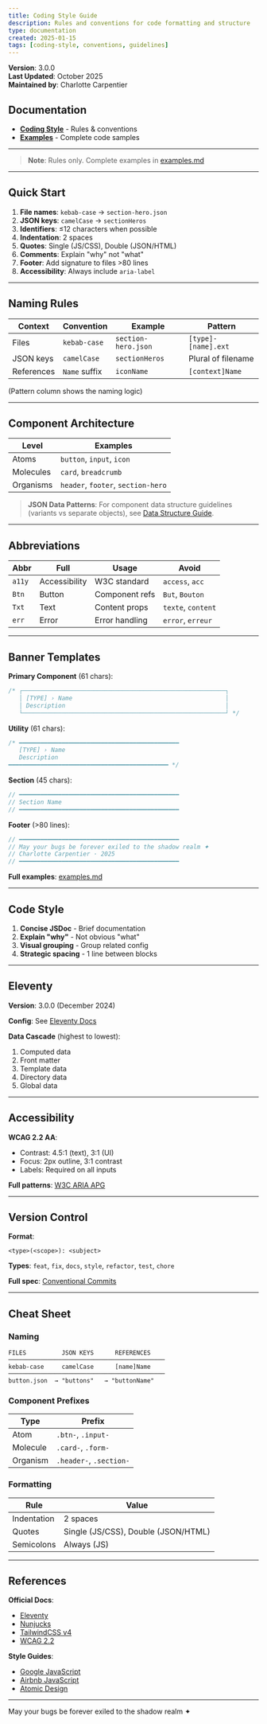 ```yaml
---
title: Coding Style Guide
description: Rules and conventions for code formatting and structure
type: documentation
created: 2025-01-15
tags: [coding-style, conventions, guidelines]
---
```


**Version**: 3.0.0  
**Last Updated**: October 2025  
**Maintained by**: Charlotte Carpentier

## Documentation

- **[Coding Style](./coding-style.md)** - Rules & conventions
- **[Examples](./examples.md)** - Complete code samples

---

> **Note**: Rules only. Complete examples in [examples.md](./examples.md)

---

## Quick Start

1. **File names**: `kebab-case` → `section-hero.json`
2. **JSON keys**: `camelCase` → `sectionHeros`
3. **Identifiers**: ≤12 characters when possible
4. **Indentation**: 2 spaces
5. **Quotes**: Single (JS/CSS), Double (JSON/HTML)
6. **Comments**: Explain "why" not "what"
7. **Footer**: Add signature to files >80 lines
8. **Accessibility**: Always include `aria-label`

---

## Naming Rules

| Context | Convention | Example | Pattern |
|---------|-----------|---------|---------|
| Files | `kebab-case` | `section-hero.json` | `[type]-[name].ext` |
| JSON keys | `camelCase` | `sectionHeros` | Plural of filename |
| References | `Name` suffix | `iconName` | `[context]Name` |

(Pattern column shows the naming logic)

---

## Component Architecture

| Level | Examples |
|-------|----------|
| Atoms | `button`, `input`, `icon` |
| Molecules | `card`, `breadcrumb` |
| Organisms | `header`, `footer`, `section-hero` |

> **JSON Data Patterns**: For component data structure guidelines (variants vs separate objects), see [Data Structure Guide](./data-structure.md).

---

## Abbreviations

| Abbr | Full | Usage | Avoid |
|------|------|-------|----------|
| `a11y` | Accessibility | W3C standard | `access`, `acc` |
| `Btn` | Button | Component refs | `But`, `Bouton` |
| `Txt` | Text | Content props | `texte`, `content` |
| `err` | Error | Error handling | `error`, `erreur` |

---

## Banner Templates

**Primary Component** (61 chars):

```javascript
/* ┌─────────────────────────────────────────────────────────┐
   │ [TYPE] › Name                                           │
   │ Description                                             │
   └─────────────────────────────────────────────────────────┘ */
```

**Utility** (61 chars):

```javascript
/* ━━━━━━━━━━━━━━━━━━━━━━━━━━━━━━━━━━━━━━━━━━━━━
   [TYPE] › Name
   Description
━━━━━━━━━━━━━━━━━━━━━━━━━━━━━━━━━━━━━━━━━━━━━ */
```

**Section** (45 chars):

```javascript
// ━━━━━━━━━━━━━━━━━━━━━━━━━━━━━━━━━━━━━━━━━━━━━
// Section Name
// ━━━━━━━━━━━━━━━━━━━━━━━━━━━━━━━━━━━━━━━━━━━━━
```

**Footer** (>80 lines):

```javascript
// ━━━━━━━━━━━━━━━━━━━━━━━━━━━━━━━━━━━━━━━━━━━━━
// May your bugs be forever exiled to the shadow realm ✦
// Charlotte Carpentier · 2025
// ━━━━━━━━━━━━━━━━━━━━━━━━━━━━━━━━━━━━━━━━━━━━━
```

**Full examples**: [examples.md](./examples.md)

---

## Code Style

1. **Concise JSDoc** - Brief documentation
2. **Explain "why"** - Not obvious "what"
3. **Visual grouping** - Group related config
4. **Strategic spacing** - 1 line between blocks

---

## Eleventy

**Version**: 3.0.0 (December 2024)

**Config**: See [Eleventy Docs](https://www.11ty.dev/docs/)

**Data Cascade** (highest to lowest):

1. Computed data
2. Front matter
3. Template data
4. Directory data
5. Global data

---

## Accessibility

**WCAG 2.2 AA**:

- Contrast: 4.5:1 (text), 3:1 (UI)
- Focus: 2px outline, 3:1 contrast
- Labels: Required on all inputs

**Full patterns**: [W3C ARIA APG](https://www.w3.org/WAI/ARIA/apg/)

---

## Version Control

**Format**:

```text
<type>(<scope>): <subject>
```

**Types**: `feat`, `fix`, `docs`, `style`, `refactor`, `test`, `chore`

**Full spec**: [Conventional Commits](https://www.conventionalcommits.org/)

---

## Cheat Sheet

### Naming

```text
FILES          JSON KEYS      REFERENCES
────────────────────────────────────────────
kebab-case     camelCase      [name]Name
────────────────────────────────────────────
button.json  → "buttons"   → "buttonName"
```

### Component Prefixes

| Type | Prefix |
|------|--------|
| Atom | `.btn-`, `.input-` |
| Molecule | `.card-`, `.form-` |
| Organism | `.header-`, `.section-` |

### Formatting

| Rule | Value |
|------|-------|
| Indentation | 2 spaces |
| Quotes | Single (JS/CSS), Double (JSON/HTML) |
| Semicolons | Always (JS) |

---

## References

**Official Docs**:

- [Eleventy](https://www.11ty.dev/docs/)
- [Nunjucks](https://mozilla.github.io/nunjucks/)
- [TailwindCSS v4](https://tailwindcss.com/docs)
- [WCAG 2.2](https://www.w3.org/WAI/WCAG22/quickref/)

**Style Guides**:

- [Google JavaScript](https://google.github.io/styleguide/jsguide.html)
- [Airbnb JavaScript](https://github.com/airbnb/javascript)
- [Atomic Design](https://atomicdesign.bradfrost.com/)

---

May your bugs be forever exiled to the shadow realm ✦